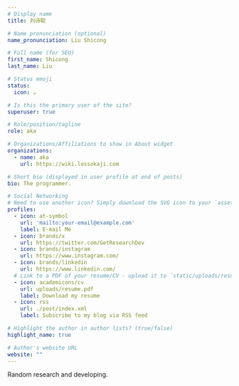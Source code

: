 ```yaml
---
# Display name
title: 刘诗聪

# Name pronunciation (optional)
name_pronunciation: Liu Shicong

# Full name (for SEO)
first_name: Shicong
last_name: Liu

# Status emoji
status:
  icon: ☕️

# Is this the primary user of the site?
superuser: true

# Role/position/tagline
role: aka

# Organizations/Affiliations to show in About widget
organizations:
  - name: aka
    url: https://wiki.lessokaji.com

# Short bio (displayed in user profile at end of posts)
bio: The programmer.

# Social Networking
# Need to use another icon? Simply download the SVG icon to your `assets/media/icons/` folder.
profiles:
  - icon: at-symbol
    url: 'mailto:your-email@example.com'
    label: E-mail Me
  - icon: brands/x
    url: https://twitter.com/GetResearchDev
  - icon: brands/instagram
    url: https://www.instagram.com/
  - icon: brands/linkedin
    url: https://www.linkedin.com/
  # Link to a PDF of your resume/CV - upload it to `static/uploads/resume.pdf`
  - icon: academicons/cv
    url: uploads/resume.pdf
    label: Download my resume
  - icon: rss
    url: ./post/index.xml
    label: Subscribe to my blog via RSS feed

# Highlight the author in author lists? (true/false)
highlight_name: true

# Author's website URL
website: ""
---
```


Random research and developing.
